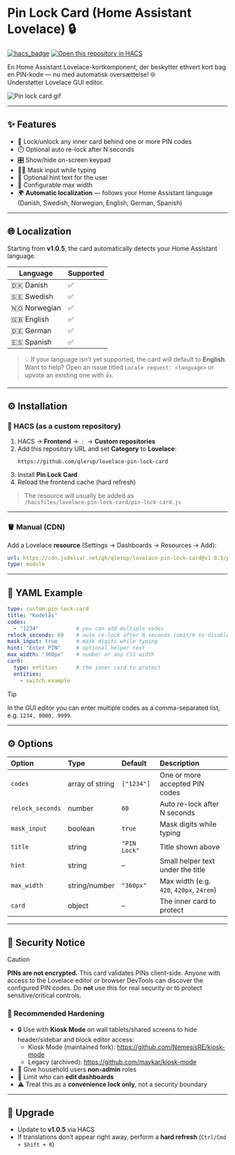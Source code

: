 # Pin Lock Card (Home Assistant Lovelace) 🔒
[![hacs_badge](https://img.shields.io/badge/HACS-Default-blue.svg)](https://hacs.xyz)
[![Open this repository in HACS](https://my.home-assistant.io/badges/hacs_repository.svg)](https://my.home-assistant.io/redirect/hacs_repository/?owner=qlerup&repository=lovelace-pin-lock-card)

En Home Assistant Lovelace-kortkomponent, der beskytter ethvert kort bag en PIN-kode — nu med automatisk oversættelse! 🌐  
Understøtter Lovelace GUI editor.

![Pin lock card gif](https://github.com/user-attachments/assets/4af69454-3703-4408-ad8d-7b9fb0d49d4d)

---

## ✨ Features
- 🔢 Lock/unlock any inner card behind one or more PIN codes  
- ⏱️ Optional auto re-lock after N seconds  
- 🎛️ Show/hide on-screen keypad  
- 🕵️‍♂️ Mask input while typing  
- 💬 Optional hint text for the user  
- 📐 Configurable max width  
- 🌍 **Automatic localization** — follows your Home Assistant language (Danish, Swedish, Norwegian, English, German, Spanish)

---

## 🌐 Localization
Starting from **v1.0.5**, the card automatically detects your Home Assistant language.

| Language | Supported |
|-----------|------------|
| 🇩🇰 Danish | ✅ |
| 🇸🇪 Swedish | ✅ |
| 🇳🇴 Norwegian | ✅ |
| 🇬🇧 English | ✅ |
| 🇩🇪 German | ✅ |
| 🇪🇸 Spanish | ✅ |

> 💡 If your language isn’t yet supported, the card will default to **English**.  
> Want to help? Open an issue titled `Locale request: <language>` or upvote an existing one with 👍.

---

## ⚙️ Installation

### 🧩 HACS (as a custom repository)
1. HACS → **Frontend** → `⋮` → **Custom repositories**  
2. Add this repository URL and set **Category** to **Lovelace**:
   ```text
   https://github.com/qlerup/lovelace-pin-lock-card
   ```
3. Install **Pin Lock Card**
4. Reload the frontend cache (hard refresh)

> The resource will usually be added as  
> `/hacsfiles/lovelace-pin-lock-card/pin-lock-card.js`

---

### 🪣 Manual (CDN)
Add a Lovelace **resource** (Settings → Dashboards → Resources → Add):
```yaml
url: https://cdn.jsdelivr.net/gh/qlerup/lovelace-pin-lock-card@v1.0.5/pin-lock-card.js
type: module
```

---

## 🧰 YAML Example
```yaml
type: custom:pin-lock-card
title: "Kodelås"
codes:
  - "1234"            # you can add multiple codes
relock_seconds: 60    # auto re-lock after N seconds (omit/0 to disable)
mask_input: true      # mask digits while typing
hint: "Enter PIN"     # optional helper text
max_width: "360px"    # number or any CSS width
card:
  type: entities      # the inner card to protect
  entities:
    - switch.example
```

> [!TIP]  
> In the GUI editor you can enter multiple codes as a comma-separated list, e.g. `1234, 0000, 9999`.

---

## ⚙️ Options

| Option           | Type            | Default     | Description                                   |
| :--------------- | :-------------- | :---------- | :-------------------------------------------- |
| `codes`          | array of string | `["1234"]`  | One or more accepted PIN codes                |
| `relock_seconds` | number          | `60`        | Auto re-lock after N seconds                  |
| `mask_input`     | boolean         | `true`      | Mask digits while typing                      |
| `title`          | string          | `"PIN Lock"`| Title shown above                             |
| `hint`           | string          | –           | Small helper text under the title             |
| `max_width`      | string/number   | `"360px"`   | Max width (e.g. `420`, `420px`, `24rem`)     |
| `card`           | object          | –           | The inner card to protect                     |

---

## 🧩 Security Notice

> [!CAUTION]  
> **PINs are not encrypted.** This card validates PINs client-side. Anyone with access to the Lovelace editor or browser DevTools can discover the configured PIN codes. Do **not** use this for real security or to protect sensitive/critical controls.

### 🔐 Recommended Hardening
- 🔒 Use with **Kiosk Mode** on wall tablets/shared screens to hide header/sidebar and block editor access:  
  - Kiosk Mode (maintained fork): https://github.com/NemesisRE/kiosk-mode  
  - Legacy (archived): https://github.com/maykar/kiosk-mode
- 👥 Give household users **non-admin** roles  
- 🧱 Limit who can **edit dashboards**  
- ⚠️ Treat this as a **convenience lock only**, not a security boundary

---

## 🚀 Upgrade
- Update to **v1.0.5** via HACS  
- If translations don’t appear right away, perform a **hard refresh** (`Ctrl/Cmd + Shift + R`)
